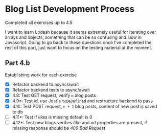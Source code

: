 # Blog List Development Process
Completed all exercises up to 4.5

I want to learn Lodash because it seems extremely useful for iterating over arrays and objects, something that can be so confusing and slow in Javascript. Going to go back to these questions once I've completed the rest of this part, just want to focus on the testing material at the moment.

## Part 4.b
Establishing work for each exercise
- [x] Refactor backend to async/await
- [x] Refactor backend tests to async/await
- [x] 4.8: Test GET request, verify `n` blog posts
- [x] 4.9*: Test _id_, use Jest's `toBeDefined` and restructure backend to pass
- [x] 4.10: Test POST request, `n + 1` blog posts, content of new post is saved to db
- [ ] 4.11*: Test if _likes_ is missing default is 0
- [ ] 4.12*: Test new blogs verifies _title_ and _url_ properties are present, if missing response should be _400 Bad Request_
